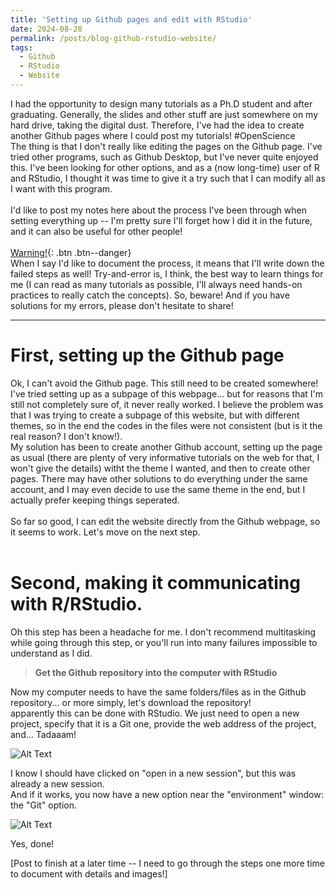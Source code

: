 ```yaml
---
title: 'Setting up Github pages and edit with RStudio'
date: 2024-08-28
permalink: /posts/blog-github-rstudio-website/
tags:
  - Github
  - RStudio
  - Website
---
```


I had the opportunity to design many tutorials as a Ph.D student and after graduating. Generally, the slides and other stuff are just somewhere on my hard drive, taking the digital dust. Therefore, I've had the idea to create another Github pages where I could post my tutorials! #OpenScience <br>
The thing is that I don't really like editing the pages on the Github page. I've tried other programs, such as Github Desktop, but I've never quite enjoyed this. I've been looking for other options, and as a (now long-time) user of R and RStudio, I thought it was time to give it a try such that I can modify all as I want with this program. <br>
<br>
I'd like to post my notes here about the process I've been through when setting everything up -- I'm pretty sure I'll forget how I did it in the future, and it can also be useful for other people!<br>
<br>
[Warning!](){: .btn .btn--danger}
<br> When I say I'd like to document the process, it means that I'll write down the failed steps as well! Try-and-error is, I think, the best way to learn things for me (I can read as many tutorials as possible, I'll always need hands-on practices to really catch the concepts).
So, beware!
And if you have solutions for my errors, please don't hesitate to share!


---

First, setting up the Github page
======

Ok, I can't avoid the Github page. This still need to be created somewhere! I've tried setting up as a subpage of this webpage... but for reasons that I'm still not completely sure of, it never really worked. I believe the problem was that I was trying to create a subpage of this website, but with different themes, so in the end the codes in the files were not consistent (but is it the real reason? I don't know!).<br>
My solution has been to create another Github account, setting up the page as usual (there are plenty of very informative tutorials on the web for that, I won't give the details) witht the theme I wanted, and then to create other pages. There may have other solutions to do everything under the same account, and I may even decide to use the same theme in the end, but I actually prefer keeping things seperated.<br>
<br>
So far so good, I can edit the website directly from the Github webpage, so it seems to work. Let's move on the next step.<br>
<br>

Second, making it communicating with R/RStudio.
======

Oh this step has been a headache for me. I don't recommend multitasking while going through this step, or you'll run into many failures impossible to understand as I did.


> <b> Get the Github repository into the computer with RStudio </b>

Now my computer needs to have the same folders/files as in the Github repository... or more simply, let's download the repository!<br>
apparently this can be done with RStudio. We just need to open a new project, specify that it is a Git one, provide the web address of the project, and... Tadaaam!

![Alt Text](https://aymeric-collart.github.io/images/RStudioGithubCreation.gif)

I know I should have clicked on "open in a new session", but this was already a new session.<br>
And if it works, you now have a new option near the "environment" window: the "Git" option.

![Alt Text](https://aymeric-collart.github.io/images/GitOption.png)

Yes, done!

[Post to finish at a later time -- I need to go through the steps one more time to document with details and images!]